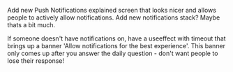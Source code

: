 Add new Push Notifications explained screen that looks nicer and allows people to actively allow notifications. Add new notifications stack? Maybe thats a bit much.

If someone doesn't have notifications on, have a useeffect with timeout that brings up a banner 'Allow notifications for the best experience'. This banner only comes up after you answer the daily question - don't want people to lose their response!
